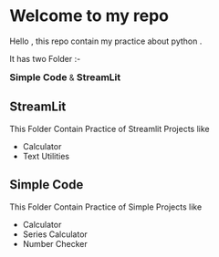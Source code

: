 # Welcome to my repo 

Hello ,  this repo contain my practice about python .

It has two Folder :- <h3 style="display:inline;">Simple Code</h3> & <h3 style="display:inline;">StreamLit</h3> 

## StreamLit

This Folder Contain Practice of Streamlit Projects like 

- Calculator
- Text Utilities


## Simple Code

This Folder Contain Practice of Simple Projects like 

- Calculator
- Series Calculator
- Number Checker